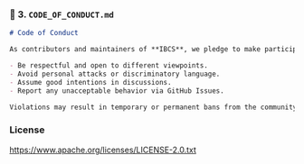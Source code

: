 ### 🌿 3. `CODE_OF_CONDUCT.md`
```markdown
# Code of Conduct

As contributors and maintainers of **IBCS**, we pledge to make participation in our project and community a harassment-free experience for everyone.

- Be respectful and open to different viewpoints.
- Avoid personal attacks or discriminatory language.
- Assume good intentions in discussions.
- Report any unacceptable behavior via GitHub Issues.

Violations may result in temporary or permanent bans from the community.
```

### License 
https://www.apache.org/licenses/LICENSE-2.0.txt
